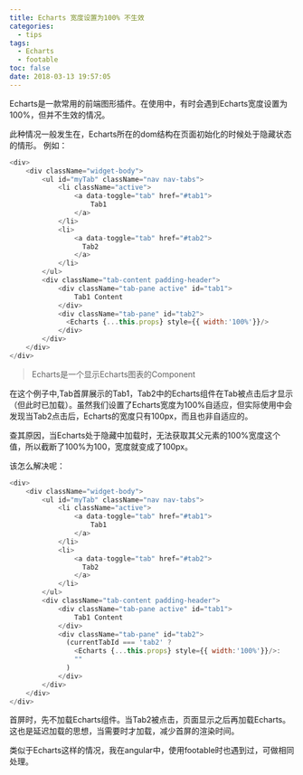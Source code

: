 ```yaml
---
title: Echarts 宽度设置为100% 不生效
categories:
  - tips
tags:
  - Echarts
  - footable
toc: false
date: 2018-03-13 19:57:05
---
```


Echarts是一款常用的前端图形插件。在使用中，有时会遇到Echarts宽度设置为100%，但并不生效的情况。

<!-- more -->
此种情况一般发生在，Echarts所在的dom结构在页面初始化的时候处于隐藏状态的情形。
例如：
```js
<div>
    <div className="widget-body">
        <ul id="myTab" className="nav nav-tabs">
            <li className="active">
                <a data-toggle="tab" href="#tab1">
                    Tab1
                </a>
            </li>
            <li>
                <a data-toggle="tab" href="#tab2">
                  Tab2
                </a>
            </li>            
        </ul>
        <div className="tab-content padding-header">
            <div className="tab-pane active" id="tab1">
                Tab1 Content                
            </div>
            <div className="tab-pane" id="tab2">
              <Echarts {...this.props} style={{ width:'100%'}}/>                
            </div>
        </div>
    </div>
</div>
```
> Echarts是一个显示Echarts图表的Component

在这个例子中,Tab首屏展示的Tab1，Tab2中的Echarts组件在Tab被点击后才显示（但此时已加载）。虽然我们设置了Echarts宽度为100%自适应，但实际使用中会发现当Tab2点击后，Echarts的宽度只有100px，而且也非自适应的。

查其原因，当Echarts处于隐藏中加载时，无法获取其父元素的100%宽度这个值，所以截断了100%为100，宽度就变成了100px。

该怎么解决呢：
```js
<div>
    <div className="widget-body">
        <ul id="myTab" className="nav nav-tabs">
            <li className="active">
                <a data-toggle="tab" href="#tab1">
                    Tab1
                </a>
            </li>
            <li>
                <a data-toggle="tab" href="#tab2">
                  Tab2
                </a>
            </li>            
        </ul>
        <div className="tab-content padding-header">
            <div className="tab-pane active" id="tab1">
                Tab1 Content                
            </div>
            <div className="tab-pane" id="tab2">
              (currentTabId === 'tab2' ?
                <Echarts {...this.props} style={{ width:'100%'}}/>:
                ""
              )
            </div>
        </div>
    </div>
</div>
```
首屏时，先不加载Echarts组件。当Tab2被点击，页面显示之后再加载Echarts。这也是延迟加载的思想，当需要时才加载，减少首屏的渲染时间。

类似于Echarts这样的情况，我在angular中，使用footable时也遇到过，可做相同处理。
